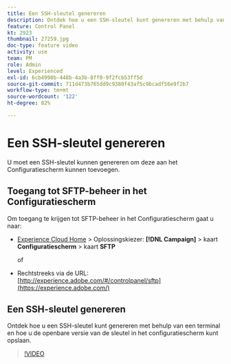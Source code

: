 ```yaml
---
title: Een SSH-sleutel genereren
description: Ontdek hoe u een SSH-sleutel kunt genereren met behulp van een terminal en hoe u de openbare versie van de sleutel in het configuratiescherm kunt opslaan.
feature: Control Panel
kt: 2923
thumbnail: 27259.jpg
doc-type: feature video
activity: use
team: PM
role: Admin
level: Experienced
exl-id: 6cb4990b-448b-4a3b-8ff0-9f2fcb53ff5d
source-git-commit: 711d473b765dd9c9380f43af5c9bcadf56e9f2b7
workflow-type: tm+mt
source-wordcount: '122'
ht-degree: 82%

---
```


# Een SSH-sleutel genereren

U moet een SSH-sleutel kunnen genereren om deze aan het Configuratiescherm kunnen toevoegen.

## Toegang tot SFTP-beheer in het Configuratiescherm

Om toegang te krijgen tot SFTP-beheer in het Configuratiescherm gaat u naar:

* [Experience Cloud Home](https://experience.adobe.com/#/home) > Oplossingskiezer: **[!DNL Campaign]** > kaart **Configuratiescherm** > kaart **SFTP**

   of
* Rechtstreeks via de URL: [http://experience.adobe.com/#/controlpanel/sftp](https://experience.adobe.com/)

## Een SSH-sleutel genereren

Ontdek hoe u een SSH-sleutel kunt genereren met behulp van een terminal en hoe u de openbare versie van de sleutel in het configuratiescherm kunt opslaan.

>[!VIDEO](https://video.tv.adobe.com/v/27259?quality=12)
